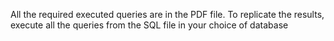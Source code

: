 All the required executed queries are in the PDF file.
To replicate the results, execute all the queries from the SQL file in your choice of database
